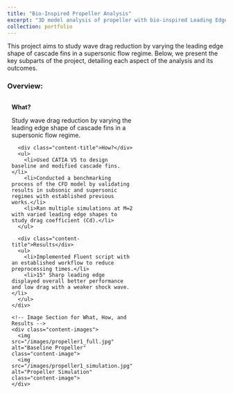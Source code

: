 ```yaml
---
title: "Bio-Inspired Propeller Analysis"
excerpt: "3D model analysis of propeller with bio-inspired Leading Edge Tubercules.<br/><img src='/images/propeller1_thumbnail.jpg' alt='Bio-Inspired Propeller Thumbnail'>"
collection: portfolio
---
```


<style>
  .subpart-container {
    margin-top: 20px;
  }
  .content-row {
    display: grid;
    grid-template-columns: 2fr; /* Single column for stacked images */
    gap: 20px;
    align-items: center;
    margin-bottom: 20px;
  }
  .content-text {
    padding: 10px;
  }
  .content-image {
    max-width: 100%;
    height: auto;
    border-radius: 8px;
    margin-top: 10px;
  }
  .content-title {
    font-weight: bold;
    margin-bottom: 10px;
  }

  /* Media Query for Larger Screens */
  @media (min-width: 768px) {
    .content-row {
      grid-template-columns: 1fr 1fr; /* Two columns for text and images */
    }
  }
</style>

This project aims to study wave drag reduction by varying the leading edge shape of cascade fins in a supersonic flow regime. Below, we present the key subparts of the project, detailing each aspect of the analysis and its outcomes.


### Overview:
<div class="subpart-container">
  <div class="content-row">
    <!-- Text Section for What, How, and Results -->
    <div class="content-text">
      <div class="content-title">What?</div>
      <p>Study wave drag reduction by varying the leading edge shape of cascade fins in a supersonic flow regime.</p>

      <div class="content-title">How?</div>
      <ul>
        <li>Used CATIA V5 to design baseline and modified cascade fins.</li>
        <li>Conducted a benchmarking process of the CFD model by validating results in subsonic and supersonic regimes with established previous works.</li>
        <li>Ran multiple simulations at M=2 with varied leading edge shapes to study drag coefficient (Cd).</li>
      </ul>

      <div class="content-title">Results</div>
      <ul>
        <li>Implemented Fluent script with an established workflow to reduce preprocessing times.</li>
        <li>15° Sharp leading edge displayed overall better performance and low drag with a weaker shock wave.</li>
      </ul>
    </div>

    <!-- Image Section for What, How, and Results -->
    <div class="content-images">
      <img src="/images/propeller1_full.jpg" alt="Baseline Propeller" class="content-image">
      <img src="/images/propeller1_simulation.jpg" alt="Propeller Simulation" class="content-image">
    </div>
  </div>
</div>
